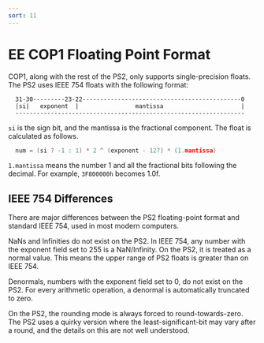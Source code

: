 ```yaml
---
sort: 11
---
```


# EE COP1 Floating Point Format

COP1, along with the rest of the PS2, only supports single-precision floats. The PS2 uses IEEE 754 floats with the following format:
```
  31-30---------23-22---------------------------------------------0
  |si|   exponent  |                mantissa                      |
  -----------------------------------------------------------------
```
`si` is the sign bit, and the mantissa is the fractional component. The float is calculated as follows.
```c
  num = (si ? -1 : 1) * 2 ^ (exponent - 127) * (1.mantissa)
```
`1.mantissa` means the number 1 and all the fractional bits following the decimal.
For example, `3F800000h` becomes 1.0f.

## IEEE 754 Differences
There are major differences between the PS2 floating-point format and standard IEEE 754, used in most modern computers.

NaNs and Infinities do not exist on the PS2. In IEEE 754, any number with the exponent field set to 255 is a NaN/Infinity. On the PS2, it is treated as a normal value. This means the upper range of PS2 floats is greater than on IEEE 754.

Denormals, numbers with the exponent field set to 0, do not exist on the PS2. For every arithmetic operation, a denormal is automatically truncated to zero.

On the PS2, the rounding mode is always forced to round-towards-zero. The PS2 uses a quirky version where the least-significant-bit may vary after a round, and the details on this are not well understood.
